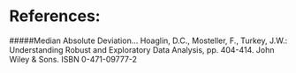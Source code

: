References:
==========
#####Median Absolute Deviation...
	Hoaglin, D.C., Mosteller, F., Turkey, J.W.: Understanding Robust and Exploratory Data Analysis, pp. 404-414. John Wiley & Sons. ISBN 0-471-09777-2